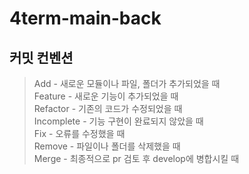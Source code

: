 # 4term-main-back

## 커밋 컨벤션

> Add - 새로운 모듈이나 파일, 폴더가 추가되었을 때 \
> Feature - 새로운 기능이 추가되었을 때  
> Refactor - 기존의 코드가 수정되었을 때 \
> Incomplete - 기능 구현이 완료되지 않았을 때  
> Fix - 오류를 수정했을 때  
> Remove - 파일이나 폴더를 삭제했을 때 \
> Merge - 최종적으로 pr 검토 후 develop에 병합시킬 때
